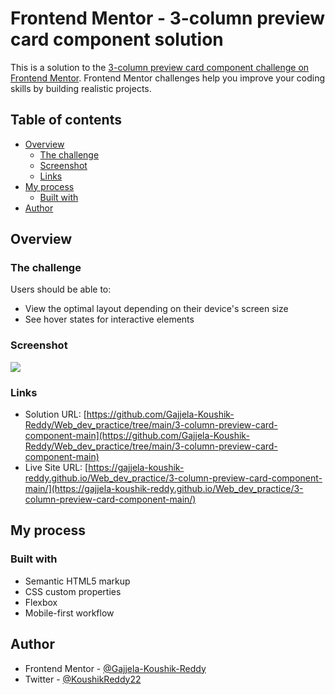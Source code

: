 # Frontend Mentor - 3-column preview card component solution

This is a solution to the [3-column preview card component challenge on Frontend Mentor](https://www.frontendmentor.io/challenges/3column-preview-card-component-pH92eAR2-). Frontend Mentor challenges help you improve your coding skills by building realistic projects. 

## Table of contents

- [Overview](#overview)
  - [The challenge](#the-challenge)
  - [Screenshot](#screenshot)
  - [Links](#links)
- [My process](#my-process)
  - [Built with](#built-with)
- [Author](#author)

## Overview

### The challenge

Users should be able to:

- View the optimal layout depending on their device's screen size
- See hover states for interactive elements

### Screenshot

![](/images/website.png)

### Links

- Solution URL: [https://github.com/Gajjela-Koushik-Reddy/Web_dev_practice/tree/main/3-column-preview-card-component-main](https://github.com/Gajjela-Koushik-Reddy/Web_dev_practice/tree/main/3-column-preview-card-component-main)
- Live Site URL: [https://gajjela-koushik-reddy.github.io/Web_dev_practice/3-column-preview-card-component-main/](https://gajjela-koushik-reddy.github.io/Web_dev_practice/3-column-preview-card-component-main/)

## My process

### Built with

- Semantic HTML5 markup
- CSS custom properties
- Flexbox
- Mobile-first workflow

## Author

- Frontend Mentor - [@Gajjela-Koushik-Reddy](https://www.frontendmentor.io/profile/Gajjela-Koushik-Reddy)
- Twitter - [@KoushikReddy22](https://www.twitter.com/KoushikReddy22)
